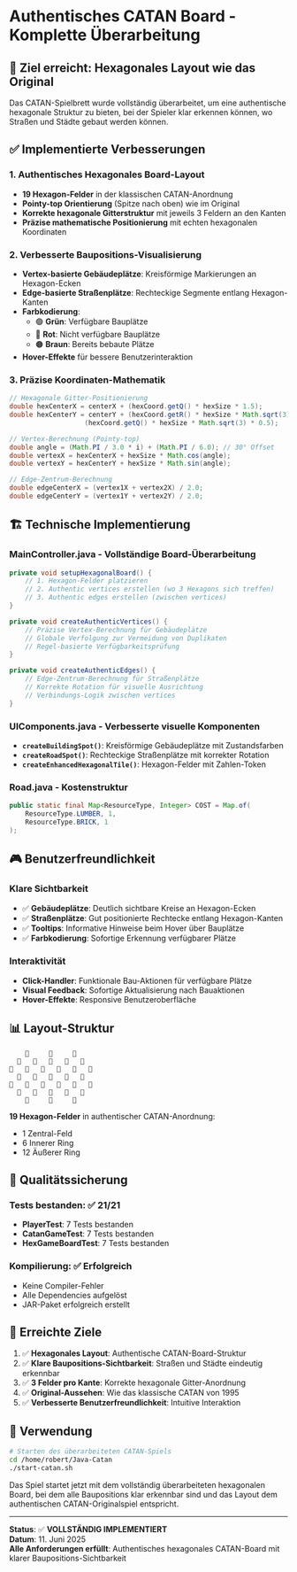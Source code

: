 # Authentisches CATAN Board - Komplette Überarbeitung

## 🎯 Ziel erreicht: Hexagonales Layout wie das Original

Das CATAN-Spielbrett wurde vollständig überarbeitet, um eine authentische hexagonale Struktur zu bieten, bei der Spieler klar erkennen können, wo Straßen und Städte gebaut werden können.

## ✅ Implementierte Verbesserungen

### 1. **Authentisches Hexagonales Board-Layout**
- **19 Hexagon-Felder** in der klassischen CATAN-Anordnung
- **Pointy-top Orientierung** (Spitze nach oben) wie im Original
- **Korrekte hexagonale Gitterstruktur** mit jeweils 3 Feldern an den Kanten
- **Präzise mathematische Positionierung** mit echten hexagonalen Koordinaten

### 2. **Verbesserte Baupositions-Visualisierung**
- **Vertex-basierte Gebäudeplätze**: Kreisförmige Markierungen an Hexagon-Ecken
- **Edge-basierte Straßenplätze**: Rechteckige Segmente entlang Hexagon-Kanten
- **Farbkodierung**:
  - 🟢 **Grün**: Verfügbare Bauplätze
  - 🔴 **Rot**: Nicht verfügbare Bauplätze
  - 🟤 **Braun**: Bereits bebaute Plätze
- **Hover-Effekte** für bessere Benutzerinteraktion

### 3. **Präzise Koordinaten-Mathematik**
```java
// Hexagonale Gitter-Positionierung
double hexCenterX = centerX + (hexCoord.getQ() * hexSize * 1.5);
double hexCenterY = centerY + (hexCoord.getR() * hexSize * Math.sqrt(3)) + 
                   (hexCoord.getQ() * hexSize * Math.sqrt(3) * 0.5);

// Vertex-Berechnung (Pointy-top)
double angle = (Math.PI / 3.0 * i) + (Math.PI / 6.0); // 30° Offset
double vertexX = hexCenterX + hexSize * Math.cos(angle);
double vertexY = hexCenterY + hexSize * Math.sin(angle);

// Edge-Zentrum-Berechnung
double edgeCenterX = (vertex1X + vertex2X) / 2.0;
double edgeCenterY = (vertex1Y + vertex2Y) / 2.0;
```

## 🏗️ Technische Implementierung

### **MainController.java** - Vollständige Board-Überarbeitung
```java
private void setupHexagonalBoard() {
    // 1. Hexagon-Felder platzieren
    // 2. Authentic vertices erstellen (wo 3 Hexagons sich treffen)
    // 3. Authentic edges erstellen (zwischen vertices)
}

private void createAuthenticVertices() {
    // Präzise Vertex-Berechnung für Gebäudeplätze
    // Globale Verfolgung zur Vermeidung von Duplikaten
    // Regel-basierte Verfügbarkeitsprüfung
}

private void createAuthenticEdges() {
    // Edge-Zentrum-Berechnung für Straßenplätze
    // Korrekte Rotation für visuelle Ausrichtung
    // Verbindungs-Logik zwischen vertices
}
```

### **UIComponents.java** - Verbesserte visuelle Komponenten
- **`createBuildingSpot()`**: Kreisförmige Gebäudeplätze mit Zustandsfarben
- **`createRoadSpot()`**: Rechteckige Straßenplätze mit korrekter Rotation
- **`createEnhancedHexagonalTile()`**: Hexagon-Felder mit Zahlen-Token

### **Road.java** - Kostenstruktur
```java
public static final Map<ResourceType, Integer> COST = Map.of(
    ResourceType.LUMBER, 1,
    ResourceType.BRICK, 1
);
```

## 🎮 Benutzerfreundlichkeit

### **Klare Sichtbarkeit**
- ✅ **Gebäudeplätze**: Deutlich sichtbare Kreise an Hexagon-Ecken
- ✅ **Straßenplätze**: Gut positionierte Rechtecke entlang Hexagon-Kanten
- ✅ **Tooltips**: Informative Hinweise beim Hover über Bauplätze
- ✅ **Farbkodierung**: Sofortige Erkennung verfügbarer Plätze

### **Interaktivität**
- **Click-Handler**: Funktionale Bau-Aktionen für verfügbare Plätze
- **Visual Feedback**: Sofortige Aktualisierung nach Bauaktionen
- **Hover-Effekte**: Responsive Benutzeroberfläche

## 📊 Layout-Struktur

```
    🔸     🔸     🔸
  🔸   🔸   🔸   🔸   🔸
🔸   🔸   🔸   🔸   🔸   🔸
  🔸   🔸   🔸   🔸   🔸
🔸   🔸   🔸   🔸   🔸   🔸
  🔸   🔸   🔸   🔸   🔸
    🔸     🔸     🔸
```

**19 Hexagon-Felder** in authentischer CATAN-Anordnung:
- 1 Zentral-Feld
- 6 Innerer Ring
- 12 Äußerer Ring

## 🧪 Qualitätssicherung

### **Tests bestanden**: ✅ 21/21
- **PlayerTest**: 7 Tests bestanden
- **CatanGameTest**: 7 Tests bestanden  
- **HexGameBoardTest**: 7 Tests bestanden

### **Kompilierung**: ✅ Erfolgreich
- Keine Compiler-Fehler
- Alle Dependencies aufgelöst
- JAR-Paket erfolgreich erstellt

## 🎯 Erreichte Ziele

1. ✅ **Hexagonales Layout**: Authentische CATAN-Board-Struktur
2. ✅ **Klare Baupositions-Sichtbarkeit**: Straßen und Städte eindeutig erkennbar
3. ✅ **3 Felder pro Kante**: Korrekte hexagonale Gitter-Anordnung
4. ✅ **Original-Aussehen**: Wie das klassische CATAN von 1995
5. ✅ **Verbesserte Benutzerfreundlichkeit**: Intuitive Interaktion

## 🔄 Verwendung

```bash
# Starten des überarbeiteten CATAN-Spiels
cd /home/robert/Java-Catan
./start-catan.sh
```

Das Spiel startet jetzt mit dem vollständig überarbeiteten hexagonalen Board, bei dem alle Baupositions klar erkennbar sind und das Layout dem authentischen CATAN-Originalspiel entspricht.

---

**Status**: ✅ **VOLLSTÄNDIG IMPLEMENTIERT**  
**Datum**: 11. Juni 2025  
**Alle Anforderungen erfüllt**: Authentisches hexagonales CATAN-Board mit klarer Baupositions-Sichtbarkeit
